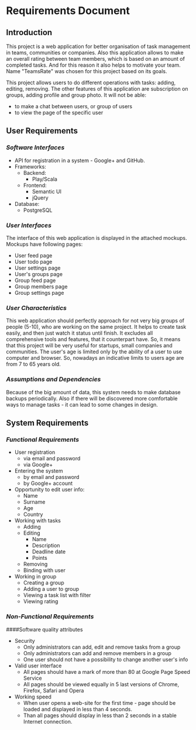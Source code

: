 # Requirements Document

## Introduction

This project is a web application for better organisation of task management in teams, communities or companies. Also this application allows to make an overall rating between team members, which is based on an amount of completed tasks. And for this reason it also helps to motivate your team. Name "TeamsRate" was chosen for this project based on its goals.

This project allows users to do different operations with tasks: adding, editing, removing. The other features of this application are subscription on groups, adding profile and group photo. It will not be able:

- to make a chat between users, or group of users
- to view the page of the specific user

## User Requirements

### _Software Interfaces_

- API for registration in a system - Google+ and GitHub.
- Frameworks:
  - Backend:
    - Play/Scala
  - Frontend:
    - Semantic UI
    - jQuery
- Database:
  - PostgreSQL

### _User Interfaces_

The interface of this web application is displayed in the attached mockups. Mockups have following pages:

- User feed page
- User todo page
- User settings page
- User's groups page
- Group feed page
- Group members page
- Group settings page

### _User Characteristics_

This web application should perfectly approach for not very big groups of people (5-10), who are working on the same project. It helps to create task easily, and then just watch it status until finish. It excludes all comprehensive tools and features, that it counterpart have. So, it means that this project will be very useful for startups, small companies and communities. The user's age is limited only by the ability of a user to use computer and browser. So, nowadays an indicative limits to users age are from 7 to 65 years old.

### _Assumptions and Dependencies_

Because of the big amount of data, this system needs to make database backups periodically. Also if there will be discovered more comfortable ways to manage tasks - it can lead to some changes in design.

## System Requirements

### _Functional Requirements_

- User registration
  - via email and password
  - via Google+
- Entering the system
  - by email and password
  - by Google+ account
- Opportunity to edit user info:
  - Name
  - Surname
  - Age
  - Country
- Working with tasks
  - Adding
  - Editing
    - Name
    - Description
    - Deadline date
    - Points
  - Removing
  - Binding with user
- Working in group
  - Creating a group
  - Adding a user to group
  - Viewing a task list with filter
  - Viewing rating

### _Non-Functional Requirements_

####Software quality attributes

- Security
  - Only administrators can add, edit and remove tasks from a group
  - Only administrators can add and remove members in a group
  - One user should not have a possibility to change another user&#39;s info
- Valid user interface
  - All pages should have a mark of more than 80 at Google Page Speed Service
  - All pages should be viewed equally in 5 last versions of Chrome, Firefox, Safari and Opera
- Working speed
  - When user opens a web-site for the first time - page should be loaded and displayed in less than 4 seconds.
  - Than all pages should display in less than 2 seconds in a stable Internet connection.